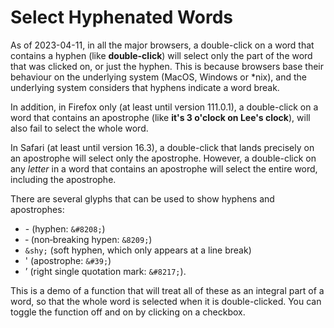 # Select Hyphenated Words #

As of 2023-04-11, in all the major browsers, a double-click on a word that contains a hyphen (like **double-click**) will select only the part of the word that was clicked on, or just the hyphen. This is because browsers base their behaviour on the underlying system (MacOS, Windows or *nix), and the underlying system considers that hyphens indicate a word break.

In addition, in Firefox only (at least until version 111.0.1), a double-click on a word that contains an apostrophe (like **it's 3 o'clock on Lee's clock**), will also fail to select the whole word.

In Safari (at least until version 16.3), a double-click that lands precisely on an apostrophe will select only the apostrophe. However, a double-click on any *letter* in a word that contains an apostrophe will select the entire word, including the apostrophe.

There are several glyphs that can be used to show hyphens and apostrophes:

* \- (hyphen: `&#8208;`)
* ‑ (non‑breaking hypen: `&8209;`)
* `&shy;` (soft hyphen, which only appears at a line break)
* ' (apostrophe: `&#39;`)
* ’ (right single quotation mark: `&#8217;`).

This is a demo of a function that will treat all of these as an integral part of a word, so that the whole word is selected when it is double-clicked. You can toggle the function off and on by clicking on a checkbox.
